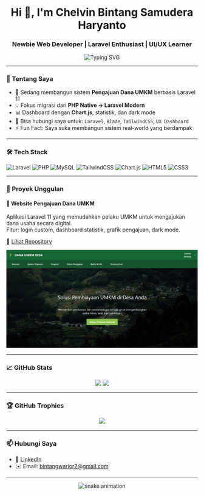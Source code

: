 <h1 align="center">Hi 👋, I'm Chelvin Bintang Samudera Haryanto</h1>
<h3 align="center"> Newbie Web Developer | Laravel Enthusiast | UI/UX Learner</h3>

<p align="center">
  <img src="https://readme-typing-svg.herokuapp.com?font=Fira+Code&duration=3000&color=00C8FF&center=true&vCenter=true&lines=Laravel+Developer+%7C+Chart.js+User;Fullstack+Web+App+Builder;Loves+Dark+Mode+Dashboards" alt="Typing SVG" />
</p>

---

### 🚀 Tentang Saya

- 🔭 Sedang membangun sistem **Pengajuan Dana UMKM** berbasis Laravel 11  
- 💡 Fokus migrasi dari **PHP Native → Laravel Modern**
- 📊 Dashboard dengan **Chart.js**, statistik, dan dark mode
- 💬 Bisa hubungi saya untuk: `Laravel`, `Blade`, `TailwindCSS`, `UX Dashboard`
- ⚡ Fun Fact: Saya suka membangun sistem real-world yang berdampak

---

### 🛠️ Tech Stack

![Laravel](https://img.shields.io/badge/-Laravel-E34F26?style=flat&logo=laravel&logoColor=white)
![PHP](https://img.shields.io/badge/-PHP-777BB4?style=flat&logo=php&logoColor=white)
![MySQL](https://img.shields.io/badge/-MySQL-005C84?style=flat&logo=mysql)
![TailwindCSS](https://img.shields.io/badge/-TailwindCSS-38B2AC?style=flat&logo=tailwind-css)
![Chart.js](https://img.shields.io/badge/-Chart.js-F5788D?style=flat&logo=chartdotjs)
![HTML5](https://img.shields.io/badge/-HTML5-E34F26?style=flat&logo=html5)
![CSS3](https://img.shields.io/badge/-CSS3-1572B6?style=flat&logo=css3)

---

### 🚀 Proyek Unggulan

#### 💼 Website Pengajuan Dana UMKM
Aplikasi Laravel 11 yang memudahkan pelaku UMKM untuk mengajukan dana usaha secara digital.  
Fitur: login custom, dashboard statistik, grafik pengajuan, dark mode.

🔗 [Lihat Repository](https://github.com/bintangshr/UAS-CIHUYY)

<p align="center">
  <img src="https://raw.githubusercontent.com/bintangshr/bintangshr/main/assets/umkm-desa-preview.png" alt="Preview UMKM Dana Website" width="700" />
</p>

---

### 📈 GitHub Stats

<p align="center">
  <img src="https://github-readme-stats.vercel.app/api?username=bintangshr&show_icons=true&theme=tokyonight" width="48%" />
  <img src="https://github-readme-streak-stats.herokuapp.com/?user=bintangshr&theme=tokyonight" width="48%" />
</p>

---

### 🏆 GitHub Trophies

<p align="center">
  <img src="https://github-profile-trophy.vercel.app/?username=bintangshr&theme=onedark&column=7" />
</p>

---

### 📫 Hubungi Saya

- 💼 [LinkedIn](https://www.linkedin.com/in/chelvinbintang/)
- ✉️ Email: [bintangwarior2@gmail.com](mailto:bintangwarior2@gmail.com)

---

<p align="center">
  <img src="https://raw.githubusercontent.com/bintangshr/bintangshr/output/github-contribution-grid-snake.svg" alt="snake animation" />
</p>
